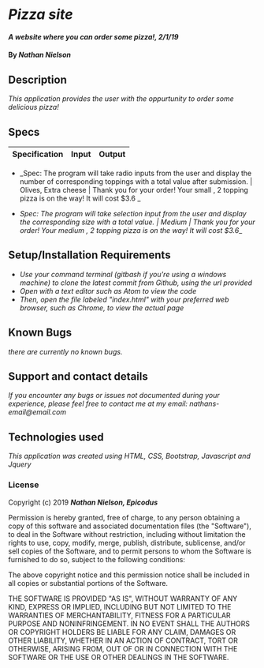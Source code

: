 # _Pizza site_

#### _A website where you can order some pizza!, 2/1/19_

#### By _**Nathan Nielson**_

## Description

_This application provides the user with the oppurtunity to order some delicious pizza!_ 

## Specs

Specification | Input | Output
------------- | ----- | ------

* _Spec: The program will take radio inputs from the user and display the number of corresponding toppings with a total value after submission. | Olives, Extra cheese | Thank you for your order! Your small , 2 topping pizza is on the way! It will cost $3.6 _
     
* _Spec: The program will take selection input from the user and display the corresponding size with a total value.
 | Medium | Thank you for your order! Your medium , 2 topping pizza is on the way! It will cost $3.6__


 

## Setup/Installation Requirements

* _Use your command terminal (gitbash if you're using a windows machine) to clone the latest commit from Github, using the url provided_
* _Open with a text editor such as Atom to view the code_
* _Then, open the file labeled "index.html" with your preferred web browser, such as Chrome, to view the actual page_

## Known Bugs

_there are currently no known bugs._

## Support and contact details
_If you encounter any bugs or issues not documented during your experience, please feel free to contact me at my email: nathans-email@email.com_

## Technologies used

_This application was created using HTML, CSS, Bootstrap, Javascript and Jquery_

### License

Copyright (c) 2019 **_Nathan Nielson, Epicodus_**

Permission is hereby granted, free of charge, to any person obtaining a copy
of this software and associated documentation files (the "Software"), to deal
in the Software without restriction, including without limitation the rights
to use, copy, modify, merge, publish, distribute, sublicense, and/or sell
copies of the Software, and to permit persons to whom the Software is
furnished to do so, subject to the following conditions:

The above copyright notice and this permission notice shall be included in all
copies or substantial portions of the Software.

THE SOFTWARE IS PROVIDED "AS IS", WITHOUT WARRANTY OF ANY KIND, EXPRESS OR
IMPLIED, INCLUDING BUT NOT LIMITED TO THE WARRANTIES OF MERCHANTABILITY,
FITNESS FOR A PARTICULAR PURPOSE AND NONINFRINGEMENT. IN NO EVENT SHALL THE
AUTHORS OR COPYRIGHT HOLDERS BE LIABLE FOR ANY CLAIM, DAMAGES OR OTHER
LIABILITY, WHETHER IN AN ACTION OF CONTRACT, TORT OR OTHERWISE, ARISING FROM,
OUT OF OR IN CONNECTION WITH THE SOFTWARE OR THE USE OR OTHER DEALINGS IN THE
SOFTWARE.
